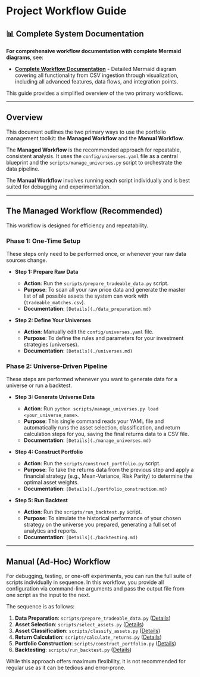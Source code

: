# Project Workflow Guide

## 📊 Complete System Documentation

**For comprehensive workflow documentation with complete Mermaid diagrams**, see:

- **[Complete Workflow Documentation](architecture/COMPLETE_WORKFLOW.md)** - Detailed Mermaid diagram covering all functionality from CSV ingestion through visualization, including all advanced features, data flows, and integration points.

This guide provides a simplified overview of the two primary workflows.

______________________________________________________________________

## Overview

This document outlines the two primary ways to use the portfolio management toolkit: the **Managed Workflow** and the **Manual Workflow**.

The **Managed Workflow** is the recommended approach for repeatable, consistent analysis. It uses the `config/universes.yaml` file as a central blueprint and the `scripts/manage_universes.py` script to orchestrate the data pipeline.

The **Manual Workflow** involves running each script individually and is best suited for debugging and experimentation.

______________________________________________________________________

## The Managed Workflow (Recommended)

This workflow is designed for efficiency and repeatability.

### Phase 1: One-Time Setup

These steps only need to be performed once, or whenever your raw data sources change.

- **Step 1: Prepare Raw Data**

  - **Action**: Run the `scripts/prepare_tradeable_data.py` script.
  - **Purpose**: To scan all your raw price data and generate the master list of all possible assets the system can work with (`tradeable_matches.csv`).
  - **Documentation**: `[Details](./data_preparation.md)`

- **Step 2: Define Your Universes**

  - **Action**: Manually edit the `config/universes.yaml` file.
  - **Purpose**: To define the rules and parameters for your investment strategies (universes).
  - **Documentation**: `[Details](./universes.md)`

### Phase 2: Universe-Driven Pipeline

These steps are performed whenever you want to generate data for a universe or run a backtest.

- **Step 3: Generate Universe Data**

  - **Action**: Run `python scripts/manage_universes.py load <your_universe_name>`.
  - **Purpose**: This single command reads your YAML file and automatically runs the asset selection, classification, and return calculation steps for you, saving the final returns data to a CSV file.
  - **Documentation**: `[Details](./manage_universes.md)`

- **Step 4: Construct Portfolio**

  - **Action**: Run the `scripts/construct_portfolio.py` script.
  - **Purpose**: To take the returns data from the previous step and apply a financial strategy (e.g., Mean-Variance, Risk Parity) to determine the optimal asset weights.
  - **Documentation**: `[Details](./portfolio_construction.md)`

- **Step 5: Run Backtest**

  - **Action**: Run the `scripts/run_backtest.py` script.
  - **Purpose**: To simulate the historical performance of your chosen strategy on the universe you prepared, generating a full set of analytics and reports.
  - **Documentation**: `[Details](./backtesting.md)`

______________________________________________________________________

## Manual (Ad-Hoc) Workflow

For debugging, testing, or one-off experiments, you can run the full suite of scripts individually in sequence. In this workflow, you provide all configuration via command-line arguments and pass the output file from one script as the input to the next.

The sequence is as follows:

1. **Data Preparation**: `scripts/prepare_tradeable_data.py` ([Details](./data_preparation.md))
1. **Asset Selection**: `scripts/select_assets.py` ([Details](./asset_selection.md))
1. **Asset Classification**: `scripts/classify_assets.py` ([Details](./asset_classification.md))
1. **Return Calculation**: `scripts/calculate_returns.py` ([Details](./calculate_returns.md))
1. **Portfolio Construction**: `scripts/construct_portfolio.py` ([Details](./portfolio_construction.md))
1. **Backtesting**: `scripts/run_backtest.py` ([Details](./backtesting.md))

While this approach offers maximum flexibility, it is not recommended for regular use as it can be tedious and error-prone.
